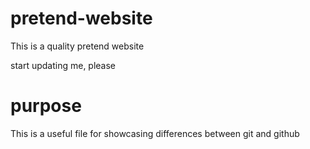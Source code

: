 # pretend-website

This is a quality pretend website

start updating me, please

# purpose

This is a useful file for showcasing differences between git and github
